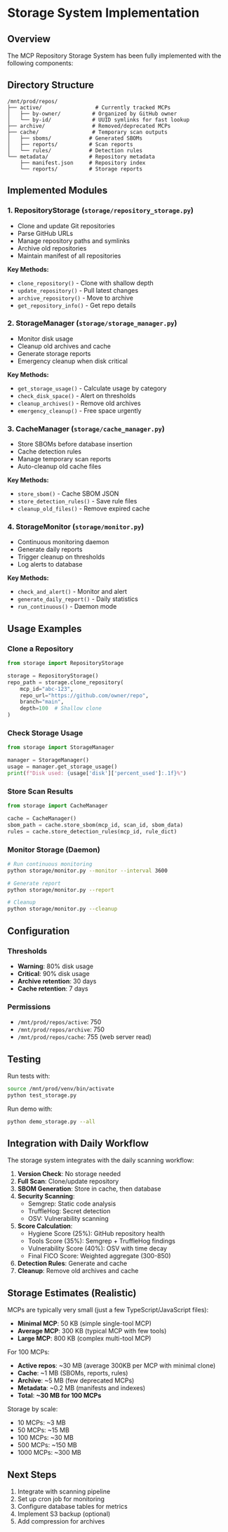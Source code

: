 # Storage System Implementation

## Overview

The MCP Repository Storage System has been fully implemented with the following components:

## Directory Structure

```
/mnt/prod/repos/
├── active/                 # Currently tracked MCPs
│   ├── by-owner/          # Organized by GitHub owner
│   └── by-id/             # UUID symlinks for fast lookup
├── archive/               # Removed/deprecated MCPs
├── cache/                 # Temporary scan outputs
│   ├── sboms/            # Generated SBOMs
│   ├── reports/          # Scan reports
│   └── rules/            # Detection rules
└── metadata/             # Repository metadata
    ├── manifest.json     # Repository index
    └── reports/          # Storage reports
```

## Implemented Modules

### 1. **RepositoryStorage** (`storage/repository_storage.py`)
- Clone and update Git repositories
- Parse GitHub URLs
- Manage repository paths and symlinks
- Archive old repositories
- Maintain manifest of all repositories

**Key Methods:**
- `clone_repository()` - Clone with shallow depth
- `update_repository()` - Pull latest changes
- `archive_repository()` - Move to archive
- `get_repository_info()` - Get repo details

### 2. **StorageManager** (`storage/storage_manager.py`)
- Monitor disk usage
- Cleanup old archives and cache
- Generate storage reports
- Emergency cleanup when disk critical

**Key Methods:**
- `get_storage_usage()` - Calculate usage by category
- `check_disk_space()` - Alert on thresholds
- `cleanup_archives()` - Remove old archives
- `emergency_cleanup()` - Free space urgently

### 3. **CacheManager** (`storage/cache_manager.py`)
- Store SBOMs before database insertion
- Cache detection rules
- Manage temporary scan reports
- Auto-cleanup old cache files

**Key Methods:**
- `store_sbom()` - Cache SBOM JSON
- `store_detection_rules()` - Save rule files
- `cleanup_old_files()` - Remove expired cache

### 4. **StorageMonitor** (`storage/monitor.py`)
- Continuous monitoring daemon
- Generate daily reports
- Trigger cleanup on thresholds
- Log alerts to database

**Key Methods:**
- `check_and_alert()` - Monitor and alert
- `generate_daily_report()` - Daily statistics
- `run_continuous()` - Daemon mode

## Usage Examples

### Clone a Repository
```python
from storage import RepositoryStorage

storage = RepositoryStorage()
repo_path = storage.clone_repository(
    mcp_id="abc-123",
    repo_url="https://github.com/owner/repo",
    branch="main",
    depth=100  # Shallow clone
)
```

### Check Storage Usage
```python
from storage import StorageManager

manager = StorageManager()
usage = manager.get_storage_usage()
print(f"Disk used: {usage['disk']['percent_used']:.1f}%")
```

### Store Scan Results
```python
from storage import CacheManager

cache = CacheManager()
sbom_path = cache.store_sbom(mcp_id, scan_id, sbom_data)
rules = cache.store_detection_rules(mcp_id, rule_dict)
```

### Monitor Storage (Daemon)
```bash
# Run continuous monitoring
python storage/monitor.py --monitor --interval 3600

# Generate report
python storage/monitor.py --report

# Cleanup
python storage/monitor.py --cleanup
```

## Configuration

### Thresholds
- **Warning**: 80% disk usage
- **Critical**: 90% disk usage
- **Archive retention**: 30 days
- **Cache retention**: 7 days

### Permissions
- `/mnt/prod/repos/active`: 750
- `/mnt/prod/repos/archive`: 750
- `/mnt/prod/repos/cache`: 755 (web server read)

## Testing

Run tests with:
```bash
source /mnt/prod/venv/bin/activate
python test_storage.py
```

Run demo with:
```bash
python demo_storage.py --all
```

## Integration with Daily Workflow

The storage system integrates with the daily scanning workflow:

1. **Version Check**: No storage needed
2. **Full Scan**: Clone/update repository
3. **SBOM Generation**: Store in cache, then database
4. **Security Scanning**:
   - Semgrep: Static code analysis
   - TruffleHog: Secret detection
   - OSV: Vulnerability scanning
5. **Score Calculation**:
   - Hygiene Score (25%): GitHub repository health
   - Tools Score (35%): Semgrep + TruffleHog findings
   - Vulnerability Score (40%): OSV with time decay
   - Final FICO Score: Weighted aggregate (300-850)
6. **Detection Rules**: Generate and cache
7. **Cleanup**: Remove old archives and cache

## Storage Estimates (Realistic)

MCPs are typically very small (just a few TypeScript/JavaScript files):
- **Minimal MCP**: 50 KB (simple single-tool MCP)
- **Average MCP**: 300 KB (typical MCP with few tools)
- **Large MCP**: 800 KB (complex multi-tool MCP)

For 100 MCPs:
- **Active repos**: ~30 MB (average 300KB per MCP with minimal clone)
- **Cache**: ~1 MB (SBOMs, reports, rules)
- **Archive**: ~5 MB (few deprecated MCPs)
- **Metadata**: ~0.2 MB (manifests and indexes)
- **Total**: **~30 MB for 100 MCPs**

Storage by scale:
- 10 MCPs: ~3 MB
- 50 MCPs: ~15 MB
- 100 MCPs: ~30 MB
- 500 MCPs: ~150 MB
- 1000 MCPs: ~300 MB

## Next Steps

1. Integrate with scanning pipeline
2. Set up cron job for monitoring
3. Configure database tables for metrics
4. Implement S3 backup (optional)
5. Add compression for archives